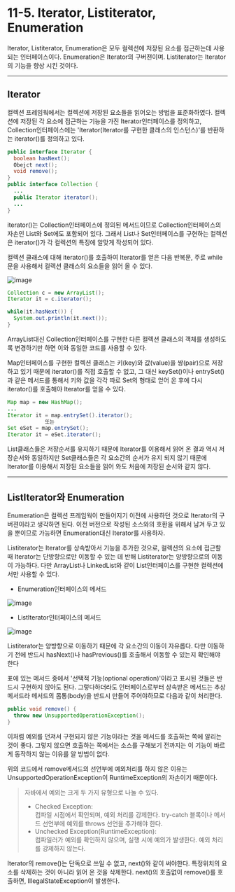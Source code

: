 # 11-5. Iterator, Listiterator, Enumeration
Iterator, Listiterator, Enumeration은 모두 컬렉션에 저장된 요소를 접근하는데 사용되는 인터페이스이다. 
Enumeration은 Iterator의 구버젼이며. Listiterator는 Iterator의 기능을 향상 시킨 것이다.
***
## Iterator
컬렉션 프레임웍에서는 컬렉션에 저장된 요소들을 읽어오는 방법을 표준화하였다. 
컬렉션에 저장된 각 요소에 접근하는 기능을 가진 Iterator인터페이스를 정의하고, 
Collection인터페이스에는 'Iterator(Iterator를 구현한 클래스의 인스턴스)'를 반환하는 iterator()를 정의하고 있다.
```java
public interface Iterator {
  boolean hasNext();
  Obejct next();
  void remove();
}
public interface Collection {
  ...
  public Iterator iterator();
  ...
}
```
iterator()는 Collection인터페이스에 정의된 메서드이므로 Collection인터페이스의 자손인 List와 Set에도 포함되어 있다. 
그래서 List나 Set인터페이스를 구현하는 컬렉션은 iterator()가 각 컬렉션의 특징에 알맞게 작성되어 있다. 

컬렉션 클래스에 대해 iterator()를 호출하여 Iterator를 얻은 다음 반복문, 주로 while문을 사용해서 컬렉션 클래스의 요소들을 읽어 올 수 있다.

![image](https://github.com/GYUNGAEEEE/JAVA/assets/158580466/3e068113-0e0a-487d-9244-c2974f6f3d8c)

```java
Collection c = new ArrayList();
Iterator it = c.iterator();

while(it.hasNext()) {
  System.out.println(it.next());
}
```
ArrayList대신 Collection인터페이스를 구현한 다른 컬렉션 클래스의 객체를 생성하도록 변경하기만 하면 이와 동일한 코드를 사용할 수 있다.

Map인터페이스를 구현한 컬렉션 클래스는 키(key)와 값(value)을 쌍(pair)으로 저장하고 있기 때문에 iterator()를 직접 호출할 수 없고, 
그 대신 keySet()이나 entrySet()과 같은 메서드를 통해서 키와 값을 각각 따로 Set의 형태로 얻어 온 후에 다시 iterator()를 호출해야 Iterator를 얻을 수 있다.
```java
Map map = new HashMap();
...
Iterator it = map.entrySet().iterator();
            또는
Set eSet = map.entrySet();
Iterator it = eSet.iterator();
```
List클래스들은 저장순서를 유지하기 때문에 Iterator를 이용해서 읽어 온 결과 역시 저장순서와 동일하지만 
Set클래스들은 각 요소간의 순서가 유지 되지 않기 때문에 Iterator를 이용해서 저장된 요소들을 읽어 와도 처음에 저장된 순서와 같지 않다.
***
## ListIterator와 Enumeration
Enumeration은 컬렉션 프레임웍이 만들어지기 이전에 사용하던 것으로 Iterator의 구버젼이라고 생각하면 된다. 
이전 버전으로 작성된 소스와의 호환을 위해서 남겨 두고 있을 뿐이므로 가능하면 Enumeration대신 Iterator를 사용하자.

Listiterator는 Iterator를 상속받아서 기능을 추가한 것으로, 컬렉션의 요소에 접근할 때 Iterator는 단방향으로만 이동할 수 있는 데 반해 
Listiterator는 양방향으로의 이동이 가능하다. 
다만 ArrayList나 LinkedList와 같이 List인터페이스를 구현한 컬렉션에서만 사용할 수 있다.
- Enumeration인터페이스의 메서드

![image](https://github.com/GYUNGAEEEE/JAVA/assets/158580466/020bc165-ec5a-498b-b550-d18f904c32f5)

- ListIterator인터페이스의 메서드

![image](https://github.com/GYUNGAEEEE/JAVA/assets/158580466/16875a61-ad37-41e3-862e-f2796ef256bf)

Listiterator는 양방향으로 이동하기 때문에 각 요소간의 이동이 자유롭다. 
다만 이동하기 전에 반드시 hasNext()나 hasPrevious()를 호출해서 이동할 수 있는지 확인해야 한다

표에 있는 메서드 중에서 '선택적 기능(optional operation)'이라고 표시된 것들은 반드시 구현하지 않아도 된다.
그렇다하더라도 인터페이스로부터 상속받은 메서드는 추상메서드라 메서드의 몸통(body)을 반드시 만들어 주어야하므로 다음과 같이 처리한다.
```java
public void remove() {
  throw new UnsupportedOperationException();
}
```
이처럼 예외를 던져서 구현되지 않은 기능이라는 것을 메서드를 호출하는 쪽에 알리는 것이 좋다. 
그렇지 않으면 호출하는 쪽에서는 소스를 구해보기 전까지는 이 기능이 바르게 동작하지 않는 이유를 알 방법이 없다.

위의 코드에서 remove메서드의 선언부에 예외처리를 하지 않은 이유는 UnsupportedOperationException이 RuntimeException의 자손이기 때문이다.
> 자바에서 예외는 크게 두 가지 유형으로 나눌 수 있다.
> - Checked Exception:   
> 컴파일 시점에서 확인되며, 예외 처리를 강제한다. try-catch 블록이나 메서드 선언부에 예외를 throws 선언을 추가해야 한다.
> - Unchecked Exception(RuntimeException):   
> 컴파일러가 예외를 확인하지 않으며, 실행 시에 예외가 발생한다. 예외 처리를 강제하지 않는다.

Iterator의 remove()는 단독으로 쓰일 수 없고, next()와 같이 써야한다. 
특정위치의 요소를 삭제하는 것이 아니라 읽어 온 것을 삭제한다. 
next()의 호출없이 remove()를 호출하면, IllegalStateException이 발생한다.

